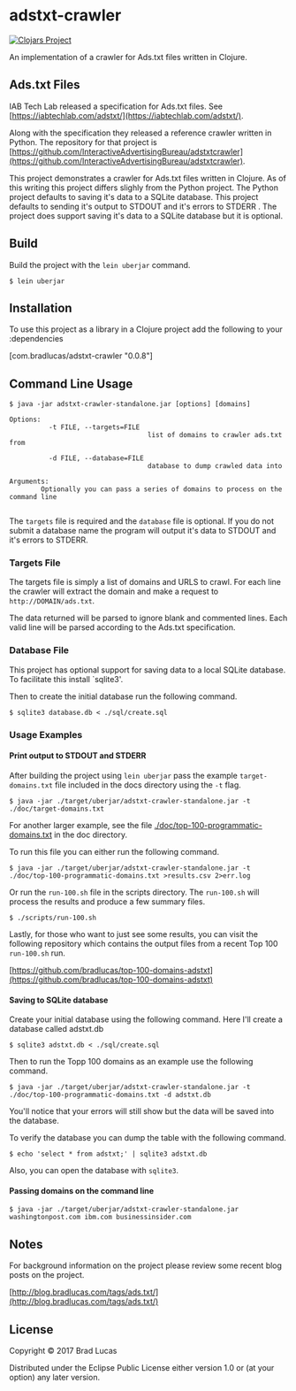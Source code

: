 # adstxt-crawler

[![Clojars Project](https://img.shields.io/clojars/v/com.bradlucas/ads-txt-crawler.svg)](https://clojars.org/com.bradlucas/ads-txt-crawler)

An implementation of a crawler for Ads.txt files written in Clojure.

## Ads.txt Files

IAB Tech Lab released a specification for Ads.txt files. See [https://iabtechlab.com/adstxt/](https://iabtechlab.com/adstxt/).

Along with the specification they released a reference crawler written in Python. The repository for that project is [https://github.com/InteractiveAdvertisingBureau/adstxtcrawler](https://github.com/InteractiveAdvertisingBureau/adstxtcrawler).

This project demonstrates a crawler for Ads.txt files written in Clojure. As of this writing this project differs slighly from the Python project. The Python project defaults to saving it's data to a SQLite database. This project defaults to sending it's output to STDOUT and it's errors to STDERR . The project does support saving it's data to a SQLite database but it is optional. 


## Build

Build the project with the `lein uberjar` command.

```
$ lein uberjar
```

## Installation

To use this project as a library in a Clojure project add the following to your :dependencies

   [com.bradlucas/adstxt-crawler "0.0.8"]


## Command Line Usage

```
$ java -jar adstxt-crawler-standalone.jar [options] [domains]

Options:
          -t FILE, --targets=FILE
                                   list of domains to crawler ads.txt from

          -d FILE, --database=FILE
                                   database to dump crawled data into

Arguments:
        Optionally you can pass a series of domains to process on the command line
        

```

The `targets` file is required and the `database` file is optional. If you do not submit a database name the program will output it's data to STDOUT and it's errors to STDERR.


### Targets File

The targets file is simply a list of domains and URLS to crawl. For each line the crawler will extract the domain and make a request to `http://DOMAIN/ads.txt`.

The data returned will be parsed to ignore blank and commented lines. Each valid line will be parsed according to the Ads.txt specification.

### Database File

This project has optional support for saving data to a local SQLite database. To facilitate this install `sqlite3'.

Then to create the initial database run the following command.

```
$ sqlite3 database.db < ./sql/create.sql
```

### Usage Examples

#### Print output to STDOUT and STDERR

After building the project using `lein uberjar` pass the example `target-domains.txt` file included in the docs directory using the `-t` flag.

```
$ java -jar ./target/uberjar/adstxt-crawler-standalone.jar -t ./doc/target-domains.txt

```

For another larger example, see the file [./doc/top-100-programmatic-domains.txt](top-100-programmatic-domains.txt) in the doc directory.

To run this file you can either run the following command.

```
$ java -jar ./target/uberjar/adstxt-crawler-standalone.jar -t ./doc/top-100-programmatic-domains.txt >results.csv 2>err.log
```

Or run the `run-100.sh` file in the scripts directory. The `run-100.sh` will process the results and produce a few summary files.

```
$ ./scripts/run-100.sh
```

Lastly, for those who want to just see some results, you can visit the following repository which contains the output files from a recent Top 100 `run-100.sh` run.

[https://github.com/bradlucas/top-100-domains-adstxt](https://github.com/bradlucas/top-100-domains-adstxt)


#### Saving to SQLite database

Create your initial database using the following command. Here I'll create a database called adstxt.db

```
$ sqlite3 adstxt.db < ./sql/create.sql
```

Then to run the Topp 100 domains as an example use the following command.

```
$ java -jar ./target/uberjar/adstxt-crawler-standalone.jar -t ./doc/top-100-programmatic-domains.txt -d adstxt.db
```

You'll notice that your errors will still show but the data will be saved into the database.

To verify the database you can dump the table with the following command.

```
$ echo 'select * from adstxt;' | sqlite3 adstxt.db
```

Also, you can open the database with `sqlite3`.

#### Passing domains on the command line

```
$ java -jar ./target/uberjar/adstxt-crawler-standalone.jar washingtonpost.com ibm.com businessinsider.com
```

## Notes

For background information on the project please review some recent blog posts on the project.

[http://blog.bradlucas.com/tags/ads.txt/](http://blog.bradlucas.com/tags/ads.txt/)


## License

Copyright © 2017 Brad Lucas

Distributed under the Eclipse Public License either version 1.0 or (at your option) any later version.

